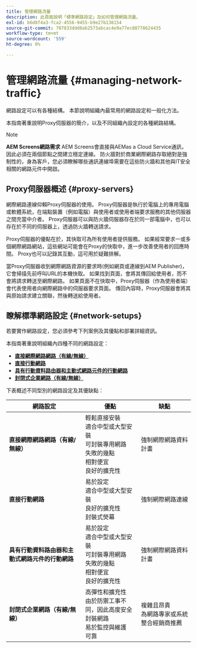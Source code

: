 ```yaml
---
title: 管理網路流量
description: 此頁面說明「標準網路設定」及如何管理網路流量。
exl-id: b6d8f4a3-fca2-4556-9455-b9e27b138154
source-git-commit: 707833ddd8ab2573abcac4e9a77ec88778624435
workflow-type: tm+mt
source-wordcount: '559'
ht-degree: 0%

---
```


# 管理網路流量 {#managing-network-traffic}

網路設定可以有各種結構。 本節說明組織內最常用的網路設定和一般化方法。

本指南著重說明Proxy伺服器的簡介，以及不同組織內設定的各種網路結構。

>[!NOTE]
>**AEM Screens網路需求**
>AEM Screens會直接與AEMas a Cloud Service通訊，因此必須在兩個節點之間建立穩定連線。 防火牆對於商業網際網路存取絕對是強制性的，身為客戶，您必須瞭解哪些通訊連線埠需要在這些防火牆和其他與IT安全相關的網路元件中開啟。

## Proxy伺服器概述 {#proxy-servers}

網際網路連線仰賴Proxy伺服器的使用。 Proxy伺服器是執行於電腦上的專用電腦或軟體系統，在端點裝置（例如電腦）與使用者或使用者端要求服務的其他伺服器之間充當中介者。 Proxy伺服器可以與防火牆伺服器存在於同一部電腦中，也可以存在於不同的伺服器上，透過防火牆轉送請求。

Proxy伺服器的優點在於，其快取可為所有使用者提供服務。 如果經常要求一或多個網際網路網站，這些網站可能會在Proxy的快取中，進一步改善使用者的回應時間。 Proxy也可以記錄其互動，這可用於疑難排解。

當Proxy伺服器收到網際網路資源的要求時(例如網頁或連線到AEM Publisher)，它會掃描先前呼叫URL的本機快取。 如果找到頁面，會將其傳回給使用者，而不會將請求轉送至網際網路。 如果頁面不在快取中，Proxy伺服器（作為使用者端）會代表使用者向網際網路中的伺服器要求頁面。 傳回內容時，Proxy伺服器會將其與原始請求建立關聯，然後轉送給使用者。

## 瞭解標準網路設定 {#network-setups}

若要實作網路設定，您必須參考下列案例及其優點和部署詳細資訊。

本指南著重說明組織內四種不同的網路設定：

* **[直接網際網路網路（有線/無線）](/help/using/direct-internet-network.md)**
* **[直接行動網路](/help/using/mobile-network.md)**
* **[具有行動資料路由器和主動式網路元件的行動網路](/help/using/mobile-network-router.md)**
* **[封閉式企業網路（有線/無線）](/help/using/enclosed-corporate-network.md)**

下表概述不同型別的網路設定及其優缺點：

| 網路設定 | 優點 | 缺點 |
|--- |--- |--- |
| **直接網際網路網路（有線/無線）** | 輕鬆直接安裝<br>適合中型或大型安裝<br>可封裝專用網路<br>失敗的幾點<br>相對便宜<br>良好的擴充性 | 強制網際網路資料計畫 |
| **直接行動網路** | 易於設定<br>適合中型或大型安裝<br>良好的擴充性<br>封裝式熒幕 | 強制網際網路連線 |
| **具有行動資料路由器和主動式網路元件的行動網路** | 易於設定<br>適合中型或大型安裝<br>可封裝專用網路<br>失敗的幾點<br>相對便宜<br>良好的擴充性 | 強制網際網路資料計畫 |
| **封閉式企業網路（有線/無線）** | 高彈性和擴充性<br>由於防禦工事不同，因此高度安全<br>封裝網路<br>易於監控與維護<br>可靠 | 複雜且昂貴<br>為網路專家或系統整合經銷商推薦 |
